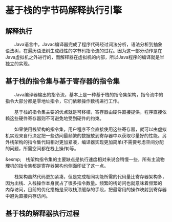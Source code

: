# 基于栈的字节码解释执行引擎
## 解释执行
&emsp;&emsp;Java语言中，Javac编译器完成了程序代码经过词法分析，语法分析到抽象语法树，在遍历语法树生成线性的字节码指令流的过程。因为这一部分动作是在
Java虚拟机之外进行的，而解释器在虚拟机的内部，所以Java程序的编译就是半独立的实现。

## 基于栈的指令集与基于寄存器的指令集
&emsp;&emsp;Java编译器输出的指令流，基本上是一种基于栈的指令集架构，指令流中的指令大部分都是零地址指令，它们依赖操作数栈进行工作。

&emsp;&emsp;基于栈的指令集主要的优点就是可移植，寄存器由硬件直接提供，程序直接依赖这些硬件寄存器则不可避免地受到硬件的约束。

&emsp;&emsp;如果使用栈架构的指令集，用户程序不会直接使用这些寄存器，就可以由虚拟机实现来自行决定把一些访问最频繁的数据放到寄存器中以获取尽量好的性能。另
外栈架构的指令集代码相对更加紧凑，编译器实现更加简单(不需要考虑空间分配的问题，所需空间都在栈上操作)等。

&esmp;&emsp;栈架构指令集的主要缺点是执行速度相对来说会稍慢一些，所有主流物理机的指令集都是寄存器架构也侧面印证了这一点。

&emsp;&emsp;栈架构虽然代码更加紧凑，但是完成相同功能所需的代码量比寄存器架构多，因为出栈、入栈操作本身就占了很多指令数量。频繁的栈访问也就意味着频繁的
内存访问，目前的优化措施是采取栈顶缓存的手段，把最常用的操作映射到寄存器中避免直接内存访问。

## 基于栈的解释器执行过程
